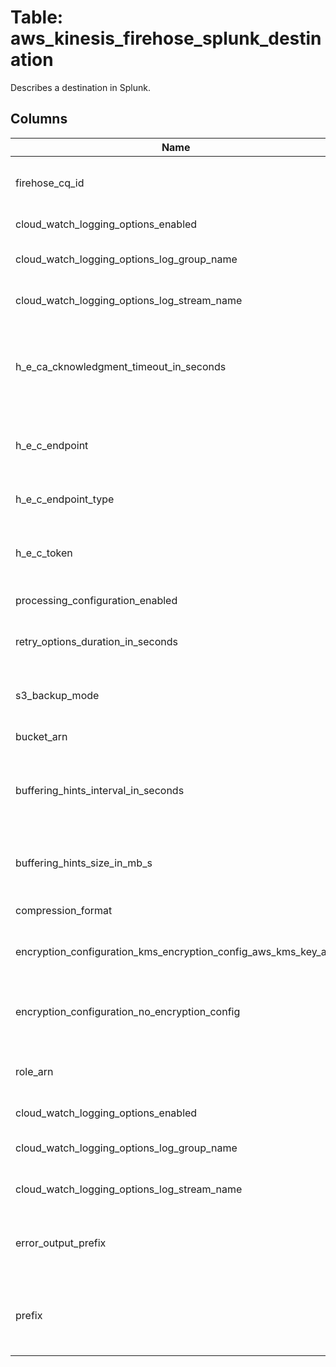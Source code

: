 
# Table: aws_kinesis_firehose_splunk_destination
Describes a destination in Splunk.
## Columns
| Name        | Type           | Description  |
| ------------- | ------------- | -----  |
|firehose_cq_id|uuid|Unique CloudQuery ID of aws_kinesis_firehoses table (FK)|
|cloud_watch_logging_options_enabled|boolean|Enables or disables CloudWatch logging.|
|cloud_watch_logging_options_log_group_name|text|The CloudWatch group name for logging|
|cloud_watch_logging_options_log_stream_name|text|The CloudWatch log stream name for logging|
|h_e_ca_cknowledgment_timeout_in_seconds|bigint|The amount of time that Kinesis Data Firehose waits to receive an acknowledgment from Splunk after it sends it data|
|h_e_c_endpoint|text|The HTTP Event Collector (HEC) endpoint to which Kinesis Data Firehose sends your data.|
|h_e_c_endpoint_type|text|This type can be either "Raw" or "Event."|
|h_e_c_token|text|A GUID you obtain from your Splunk cluster when you create a new HEC endpoint.|
|processing_configuration_enabled|boolean|Enables or disables data processing.|
|retry_options_duration_in_seconds|bigint|The total amount of time that Kinesis Data Firehose spends on retries|
|s3_backup_mode|text|Defines how documents should be delivered to Amazon S3|
|bucket_arn|text|The ARN of the S3 bucket|
|buffering_hints_interval_in_seconds|bigint|Buffer incoming data for the specified period of time, in seconds, before delivering it to the destination|
|buffering_hints_size_in_mb_s|bigint|Buffer incoming data to the specified size, in MiBs, before delivering it to the destination|
|compression_format|text|The compression format|
|encryption_configuration_kms_encryption_config_aws_kms_key_arn|text|The Amazon Resource Name (ARN) of the encryption key|
|encryption_configuration_no_encryption_config|text|Specifically override existing encryption information to ensure that no encryption is used.|
|role_arn|text|The Amazon Resource Name (ARN) of the AWS credentials|
|cloud_watch_logging_options_enabled|boolean|Enables or disables CloudWatch logging.|
|cloud_watch_logging_options_log_group_name|text|The CloudWatch group name for logging|
|cloud_watch_logging_options_log_stream_name|text|The CloudWatch log stream name for logging|
|error_output_prefix|text|A prefix that Kinesis Data Firehose evaluates and adds to failed records before writing them to S3|
|prefix|text|The "YYYY/MM/DD/HH" time format prefix is automatically used for delivered Amazon S3 files|
